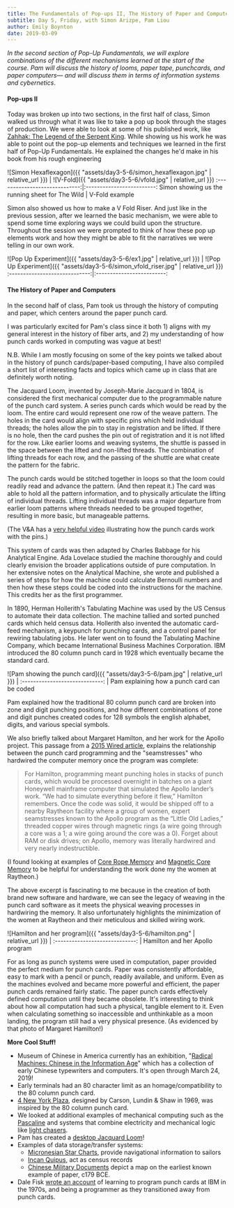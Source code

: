 ```yaml
---
title: The Fundamentals of Pop-ups II, The History of Paper and Computers
subtitle: Day 5, Friday, with Simon Arizpe, Pam Liou
author: Emily Boynton
date: 2019-03-09
---
```


_In the second section of Pop-Up Fundamentals, we will explore combinations of the different mechanisms learned at the start of the course. Pam will discuss the history of looms, paper tape, punchcards, and paper computers— and will discuss them in terms of information systems and cybernetics_.


#### Pop-ups II

Today was broken up into two sections, in the first half of class, Simon walked us through what it was like to take a pop up book through the stages of production. We were able to look at some of his published work, like [Zahhak: The Legend of the Serpent King](http://www.simonarizpe.com/thelegendoftheserpentking/). While showing us his work he was able to point out the pop-up elements and techniques we learned in the first half of Pop-Up Fundamentals. He explained the changes he'd make in his book from his rough engineering


![Simon Hexaflexagon]({{ "assets/day3-5-6/simon_hexaflexagon.jpg" | relative_url }}) |  ![V-Fold]({{ "assets/day3-5-6/vfold.jpg" | relative_url }})
:-----------------------------:|:-------------------------:
Simon showing us the running sheet for The Wild | V-Fold example


Simon also showed us how to make a V Fold Riser. And just like in the previous session, after we learned the basic mechanism, we were able to spend some time exploring ways we could build upon the structure. Throughout the session we were prompted to think of how these pop up elements work and how they might be able to fit the narratives we were telling in our own work.


![Pop Up Experiment]({{ "assets/day3-5-6/ex1.jpg" | relative_url }}) |  ![Pop Up Experiment]({{ "assets/day3-5-6/simon_vfold_riser.jpg" | relative_url }})
:-----------------------------:|:-------------------------:


#### The History of Paper and Computers

In the second half of class, Pam took us through the history of computing and paper, which centers around the paper punch card. 

I was particularly excited for Pam's class since it both 1) aligns with my general interest in the history of fiber arts, and 2) my understanding of how punch cards worked in computing was vague at best! 

N.B. While I am mostly focusing on some of the key points we talked about in the history of punch cards/paper-based computing, I have also compiled a short list of interesting facts and topics which came up in class that are definitely worth noting.


The Jacquard Loom, invented by Joseph-Marie Jacquard in 1804, is considered the first mechanical computer due to the programmable nature of the punch card system. A series punch cards which would be read by the loom. The entire card would represent one row of the weave pattern. The holes in the card would align with specific pins which held individual threads; the holes allow the pin to stay in registration and be lifted. If there is no hole, then the card pushes the pin out of registration and it is not lifted for the row. Like earlier looms and weaving systems, the shuttle is passed in the space between the lifted and non-lifted threads. The combination of lifting threads for each row, and the passing of the shuttle are what create the pattern for the fabric.

The punch cards would be stitched together in loops so that the loom could readily read and advance the pattern. (And then repeat it.) The card was able to hold all the pattern information, and to physically articulate the lifting of individual threads. Lifting individual threads was a major departure from earlier loom patterns where threads needed to be grouped together, resulting in more basic, but manageable patterns. 

(The V&A has a [very helpful video](https://www.youtube.com/watch?v=K6NgMNvK52A) illustrating how the punch cards work with the pins.)

This system of cards was then adapted by Charles Babbage for his Analytical Engine. Ada Lovelace studied the machine thoroughly and could clearly envision the broader applications outside of pure computation. In her extensive notes on the Analytical Machine, she wrote and published a series of steps for how the machine could calculate Bernoulli numbers and then how these steps could be coded into the instructions for the machine. This credits her as the first programmer.

In 1890, Herman Hollerith's Tabulating Machine was used by the US Census to automate their data collection. The machine tallied and sorted punched cards which held census data. Hollerith also invented the automatic card-feed mechanism, a keypunch for punching cards, and a control panel for rewiring tabulating jobs. He later went on to found the Tabulating Machine Company, which became International Business Machines Corporation. IBM introduced the 80 column punch card in 1928 which eventually became the standard card.


![Pam showing the punch card]({{ "assets/day3-5-6/pam.jpg" | relative_url }}) | 
:-----------------------------: |
Pam explaining how a punch card can be coded

Pam explained how the traditional 80 column punch card are broken into zone and digit punching positions, and how different combinations of zone and digit punches created codes for 128 symbols the english alphabet, digits, and various special symbols. 

We also briefly talked about Margaret Hamilton, and her work for the Apollo project. This passage from a [2015 Wired article](https://www.wired.com/2015/10/margaret-hamilton-nasa-apollo/), explains the relationship between the punch card programming and the "seamstresses" who hardwired the computer memory once the program was complete:
>For Hamilton, programming meant punching holes in stacks of punch cards, which would be processed overnight in batches on a giant Honeywell mainframe computer that simulated the Apollo lander’s work. “We had to simulate everything before it flew,” Hamilton remembers. Once the code was solid, it would be shipped off to a nearby Raytheon facility where a group of women, expert seamstresses known to the Apollo program as the “Little Old Ladies,” threaded copper wires through magnetic rings (a wire going through a core was a 1; a wire going around the core was a 0). Forget about RAM or disk drives; on Apollo, memory was literally hardwired and very nearly indestructible.

(I found looking at examples of [Core Rope Memory](https://en.wikipedia.org/wiki/Core_rope_memory) and [Magnetic Core Memory](https://en.wikipedia.org/wiki/Magnetic-core_memory) to be helpful for understanding the work done my the women at Raytheon.)

The above excerpt is fascinating to me because in the creation of both brand new software and hardware, we can see the legacy of weaving in the punch card software as it meets the physical weaving processes in hardwiring the memory. It also unfortunately highlights the minimization of the women at Raytheon and their meticulous and skilled wiring work. 

![Hamilton and her program]({{ "assets/day3-5-6/hamilton.png" | relative_url }}) | 
:-----------------------------: |
Hamilton and her Apollo program


For as long as punch systems were used in computation, paper provided the perfect medium for punch cards. Paper was consistently affordable, easy to mark with a pencil or punch, readily available, and uniform. Even as the machines evolved and became more powerful and efficient, the paper punch cards remained fairly static. The paper punch cards effectively defined computation until they became obsolete. It's interesting to think about how all computation had such a physical, tangible element to it. Even when calculating something so inaccessible and unthinkable as a moon landing, the program still had a very physical presence. (As evidenced by that photo of Margaret Hamilton!) 




**More Cool Stuff!**
* Museum of Chinese in America currently has an exhibition, "[Radical Machines: Chinese in the Information Age](https://www.mocanyc.org/exhibitions/radical_machines)" which has a collection of early Chinese typewriters and computers. It's open through March 24, 2019!
* Early terminals had an 80 character limit as an homage/compatibility to the 80 column punch card.
* [4 New York Plaza](https://ephemeralnewyork.wordpress.com/tag/4-new-york-plaza/), designed by Carson, Lundin & Shaw in 1969, was inspired by the 80 column punch card.
* We looked at additional examples of mechanical computing such as the [Pascaline](https://www.britannica.com/technology/Pascaline) and systems that combine electricity and mechanical logic like [light chasers](https://www.youtube.com/watch?v=4LlN_kOmddg).
* Pam has created a [desktop Jacquard Loom](http://pamelaliou.com/doti.html)!
* Examples of data storage/transfer systems: 
  * [Micronesian Star Charts](https://www.nationalgeographic.org/media/micronesian-stick-chart/), provide navigational information to sailors
  * [Incan Quipus](https://www.atlasobscura.com/articles/khipus-inca-empire-harvard-university-colonialism), act as census records
  * [Chinese Military Documents](https://en.wikipedia.org/wiki/History_of_paper#Techniques) depict a map on the earliest known example of paper, c179 BCE.
* Dale Fisk [wrote an account](http://www.columbia.edu/cu/computinghistory/fisk.pdf) of learning to program punch cards at IBM in the 1970s, and being a programmer as they transitioned away from punch cards.
